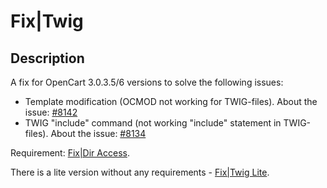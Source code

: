 #  Fix|Twig

## Description
A fix for OpenCart 3.0.3.5/6 versions to solve the following issues:
- Template modification (OCMOD not working for TWIG-files). About the issue: [#8142](https://github.com/opencart/opencart/issues/8142)
- TWIG "include" command (not working "include" statement in TWIG-files). About the issue: [#8134](https://github.com/opencart/opencart/issues/8134)

Requirement: [Fix|Dir Access](https://github.com/ocmod-space/ocmod-fix/tree/main/addons/dir-access).

There is a lite version without any requirements - [Fix|Twig Lite](https://github.com/ocmod-space/ocmod-fix/tree/main/addons/twig-lite).
